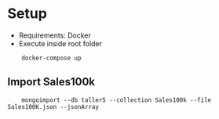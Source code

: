 # Setup
* Requirements: Docker
* Execute inside root folder
```
    docker-compose up
```

## Import Sales100k
```
    mongoimport --db taller5 --collection Sales100k --file Sales100K.json --jsonArray
```